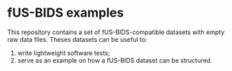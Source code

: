 # fUS-BIDS examples

This repository contains a set of fUS-BIDS-compatible datasets with empty raw data
files. Theses datasets can be useful to:

1. write lightweight software tests;
2. serve as an example on how a fUS-BIDS dataset can be structured.

